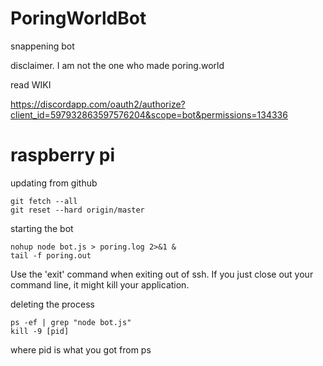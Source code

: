 # PoringWorldBot
 snappening bot

 disclaimer. I am not the one who made poring.world

 read WIKI



https://discordapp.com/oauth2/authorize?client_id=597932863597576204&scope=bot&permissions=134336






# raspberry pi
updating from github
```
git fetch --all
git reset --hard origin/master
```
starting the bot
```
nohup node bot.js > poring.log 2>&1 &
tail -f poring.out
```
Use the 'exit' command when exiting out of ssh. If you just close out your command line, it might kill your application.

deleting the process
```
ps -ef | grep "node bot.js"
kill -9 [pid]
```
where pid is what you got from ps

